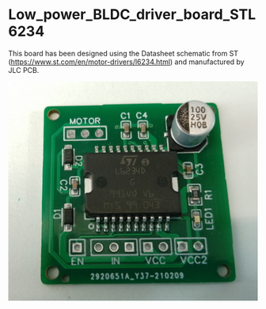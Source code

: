 # Low_power_BLDC_driver_board_STL6234

This board has been designed using the Datasheet schematic from ST (https://www.st.com/en/motor-drivers/l6234.html)  and manufactured by JLC PCB.

![alt text](https://github.com/XaviCanoFerrer/Low_power_BLDC_driver_board_STL6234/blob/main/Manufactured.jpg?raw=true)
